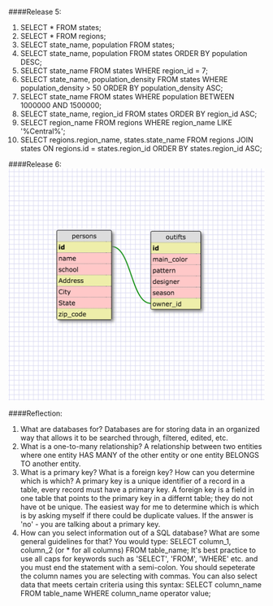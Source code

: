 ####Release 5:
1.  SELECT * FROM states;
2.  SELECT * FROM regions;
3.  SELECT state_name, population FROM states;
4.  SELECT state_name, population FROM states
    ORDER BY population DESC;
5.  SELECT state_name FROM states
    WHERE region_id = 7;
6.  SELECT state_name, population_density FROM states
    WHERE population_density > 50
    ORDER BY population_density ASC;
7.  SELECT state_name FROM states
    WHERE population BETWEEN 1000000 AND 1500000;
8.  SELECT state_name, region_id FROM states
    ORDER BY region_id ASC;
9.  SELECT region_name FROM regions
    WHERE region_name LIKE '%Central%';
10. SELECT regions.region_name, states.state_name
    FROM regions
    JOIN states
    ON regions.id = states.region_id
    ORDER BY states.region_id ASC;

####Release 6:
![My Schema design](schema.png "Schema Design")

####Reflection:
1. What are databases for?
  Databases are for storing data in an organized way that allows it to be searched through, filtered, edited, etc.
2. What is a one-to-many relationship?
  A relationship between two entities where one entity HAS MANY of the other entity or one entity BELONGS TO another entity.
3. What is a primary key? What is a foreign key? How can you determine which is which?
  A primary key is a unique identifier of a record in a table, every record must have a primary key. A foreign key is a field in one table that points to the primary key in a differnt table; they do not have ot be unique. The easiest way for me to determine which is which is by asking myself if there could be duplicate values. If the answer is 'no' - you are talking about a primary key.
4. How can you select information out of a SQL database? What are some general guidelines for that?
  You would type:
  SELECT column_1, column_2 (or * for all columns)
  FROM table_name;
  It's best practice to use all caps for keywords such as 'SELECT', 'FROM', 'WHERE' etc. and you must end the statement with a semi-colon.
  You should sepeterate the column names you are selecting with commas. You can also select data that meets certain criteria using this syntax:
  SELECT column_name
  FROM table_name
  WHERE column_name operator value;



